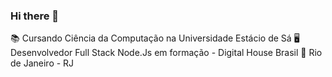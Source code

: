 ### Hi there 👋

📚 Cursando Ciência da Computação na Universidade Estácio de Sá
🖥 Desenvolvedor Full Stack Node.Js em formação - Digital House Brasil
📍 Rio de Janeiro - RJ

